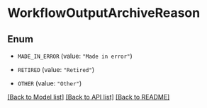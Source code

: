 # WorkflowOutputArchiveReason

## Enum


* `MADE_IN_ERROR` (value: `"Made in error"`)

* `RETIRED` (value: `"Retired"`)

* `OTHER` (value: `"Other"`)


[[Back to Model list]](../README.md#documentation-for-models) [[Back to API list]](../README.md#documentation-for-api-endpoints) [[Back to README]](../README.md)


